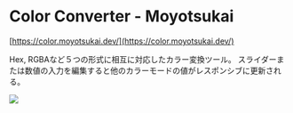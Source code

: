 # Color Converter - Moyotsukai

[https://color.moyotsukai.dev/](https://color.moyotsukai.dev/)

Hex, RGBAなど５つの形式に相互に対応したカラー変換ツール。 スライダーまたは数値の入力を編集すると他のカラーモードの値がレスポンシブに更新される。 

![](https://color.moyotsukai.dev/ogimage.png)